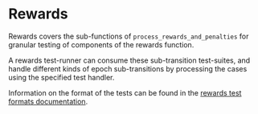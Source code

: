 # Rewards

Rewards covers the sub-functions of `process_rewards_and_penalties` for granular testing of components of the rewards function.

A rewards test-runner can consume these sub-transition test-suites,
 and handle different kinds of epoch sub-transitions by processing the cases using the specified test handler.

Information on the format of the tests can be found in the [rewards test formats documentation](../../formats/rewards/README.md).
